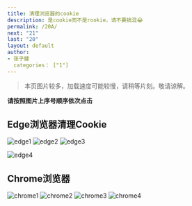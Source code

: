 ```yaml
---
title: 清理浏览器的cookie
description: 是cookie而不是rookie，请不要搞混😂
permalink: /20A/
next: "21"
last: "20"
layout: default
author:
- 张子健 
  categories： ["1"]
---
```

> 本页图片较多，加载速度可能较慢，请稍等片刻。敬请谅解。  

<script>
	document.addEventListener('DOMContentLoaded', function () {
	    const elems = document.querySelectorAll('img');
	    const instances = M.Materialbox.init(elems);
	    if (!IsPC()) {
	      document.querySelector('#mobile-hint').removeAttribute('hidden');
	    }
	  });
</script>
**请按照图片上序号顺序依次点击**

## Edge浏览器清理Cookie

![edge1](https://z3.ax1x.com/2021/05/24/gxB8Dx.png)
![edge2](https://z3.ax1x.com/2021/05/24/gxBYVK.png)
![edge3](https://z3.ax1x.com/2021/05/24/gxBN5D.png)

![edge4](https://z3.ax1x.com/2021/05/24/gxBtUO.png)

## Chrome浏览器
![chrome1](https://z3.ax1x.com/2021/05/24/gxBGb6.png)
![chrome2](https://z3.ax1x.com/2021/05/24/gxBlvR.png)
![chrome3](https://z3.ax1x.com/2021/05/24/gxB3K1.png)
![chrome4](https://z3.ax1x.com/2021/05/24/gxBQ29.png)
